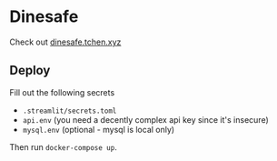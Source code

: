 # Dinesafe

Check out [dinesafe.tchen.xyz](http://dinesafe.tchen.xyz)

## Deploy
Fill out the following secrets
- `.streamlit/secrets.toml`
- `api.env` (you need a decently complex api key since it's insecure)
- `mysql.env` (optional - mysql is local only)

Then run `docker-compose up`.
